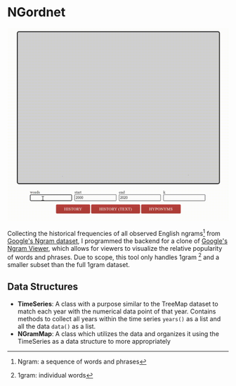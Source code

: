 # NGordnet


  
![](https://github.com/angela-rodriguezz/NGordnet/blob/main/hyponyms%20gif.gif)


Collecting the historical frequencies of all observed English ngrams[^1] from [Google's Ngram dataset](http://storage.googleapis.com/books/ngrams/books/datasetsv3.html), I programmed the backend for a clone of [Google's Ngram Viewer](https://books.google.com/ngrams/graph?content=global+warming%2Cto+the+moon&year_start=1800&year_end=2019&corpus=en-2019&smoothing=0), which allows for viewers to visualize the relative popularity of words and phrases. Due to scope, this tool only handles 1gram [^2] and a smaller subset than the full 1gram dataset.

## Data Structures

- **TimeSeries**: A class with a purpose similar to the TreeMap dataset to match each year with the numerical data point of that year. Contains methods to collect all years within the time series `years()` as a list and all the data `data()` as a list.
- **NGramMap**: A class which utilizes the data and organizes it using the TimeSeries as a data structure to more appropriately 


[^1]: Ngram: a sequence of words and phrases
[^2]: 1gram: individual words

